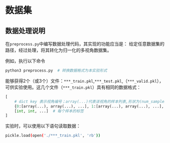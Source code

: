# 数据集

## 数据处理说明

在`preprocess.py`中编写数据处理代码，其实现的功能应当是：
给定任意数据集的路径，经过处理，将其转化为归一化的多视角数据集。

例如，执行以下命令
```bash
python3 preprocess.py  # 转换数据格式为本实验形式
```
能够获得2个（或3个）文件：`***_train.pkl`,`***_test.pkl`,（`***_valid.pkl`），可供实验使用。这几个文件（`***_train.pkl`）具有相同的数据格式：
```python
[
    # dict key 表示视角编号；array(...)代表该视角的样本列表,形状为(num_samples, ...)
    {0:[array(...), array(...), ...], 1:[array(...), array(...), ...], ...},
    [int, int, ...]  # 每个样本的标签
]
```
实验时，可以使用以下语句读取数据：
```bash
pickle.load(open('./***_train.pkl', 'rb'))
```
